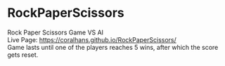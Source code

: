 # RockPaperScissors
Rock Paper Scissors Game VS AI
<br/>
Live Page: https://coralhans.github.io/RockPaperScissors/
<br/>
Game lasts until one of the players reaches 5 wins, after which the score gets reset.
